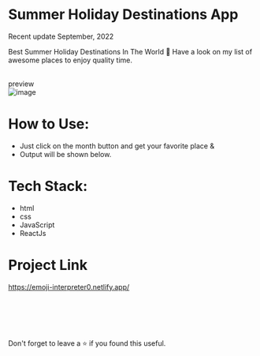 # Summer Holiday Destinations App
Recent update September, 2022<br/>

Best Summer Holiday Destinations In The World 🦕
Have a look on my list of awesome places to enjoy quality time.

<br/>preview<br/>
![image](https://user-images.githubusercontent.com/43793294/195916072-f8cc8612-c62a-44ce-aa37-4cb37a7d1cb0.png)
<br/>

# How to Use:
 - Just click on the month button and get your favorite place &
 - Output will be shown below.
 
# Tech Stack:

 - html
 - css 
 - JavaScript
 - ReactJs

# Project Link

https://emoji-interpreter0.netlify.app/

<br/>
<br/>
<br/>
<br/>

Don't forget to leave a ⭐ if you found this useful.
